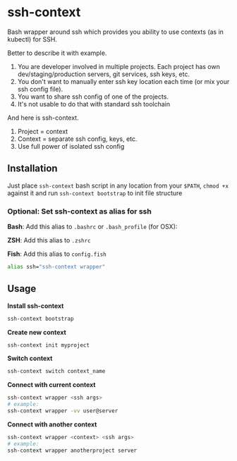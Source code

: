 # ssh-context

Bash wrapper around ssh which provides you ability to use contexts (as in kubectl) for SSH.

Better to describe it with example.

1. You are developer involved in multiple projects. Each project has own dev/staging/production servers, git services, ssh keys, etc.
2. You don't want to manually enter ssh key location each time (or mix your ssh config file).
3. You want to share ssh config of one of the projects.
4. It's not usable to do that with standard ssh toolchain

And here is ssh-context.

1. Project = context
2. Context = separate ssh config, keys, etc.
3. Use full power of isolated ssh config

## Installation

Just place `ssh-context` bash script in any location from your `$PATH`, `chmod +x` against it and run `ssh-context bootstrap` to init file structure

### Optional: Set ssh-context as alias for ssh

**Bash**: Add this alias to `.bashrc` or `.bash_profile` (for OSX):

**ZSH**: Add this alias to `.zshrc`

**Fish**: Add this alias to `config.fish`

```bash
alias ssh="ssh-context wrapper"
```

## Usage

**Install ssh-context**

```bash
ssh-context bootstrap
```

**Create new context**

```bash
ssh-context init myproject
```

**Switch context**

```bash
ssh-context switch context_name
```

**Connect with current context**

```bash
ssh-context wrapper <ssh args>
# example:
ssh-context wrapper -vv user@server
```

**Connect with another context**

```bash
ssh-context wrapper <context> <ssh args>
# example:
ssh-context wrapper anotherproject server
```

